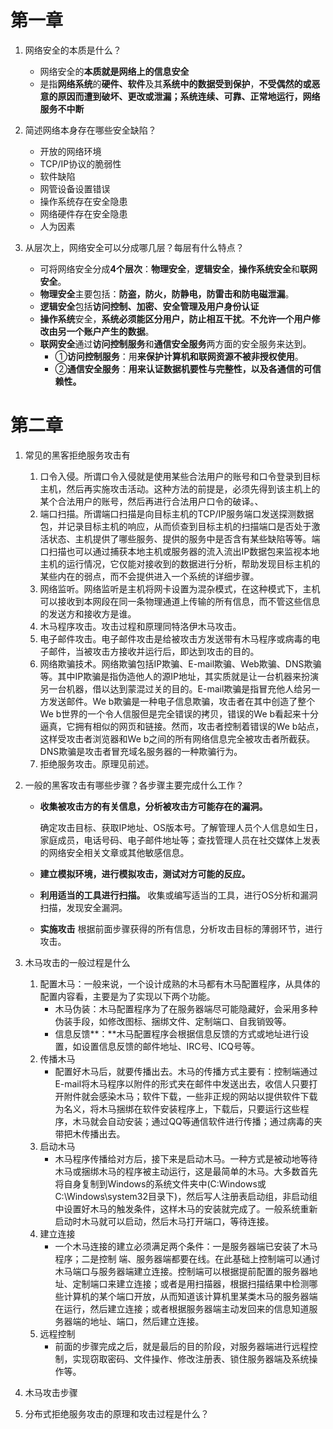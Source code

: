 # 第一章

1. 网络安全的本质是什么？
   - 网络安全的**本质就是网络上的信息安全**
   - 是指**网络系统**的**硬件、软件**及其**系统中的数据受到保护**，**不受偶然的或恶意的原因而遭到破坏、更改或泄漏；系统连续、可靠、正常地运行，网络服务不中断**
2. 简述网络本身存在哪些安全缺陷？

   - 开放的网络环境
   - TCP/IP协议的脆弱性
   - 软件缺陷
   - 网管设备设置错误
   - 操作系统存在安全隐患
   - 网络硬件存在安全隐患
   - 人为因素
3. 从层次上，网络安全可以分成哪几层？每层有什么特点？

   - 可将网络安全分成**4个层次**：**物理安全**，**逻辑安全**，**操作系统安全**和**联网安全**。
   - **物理安全**主要包括：**防盗，防火，防静电，防雷击和防电磁泄漏**。
   - **逻辑安全**包括**访问控制、加密、安全管理及用户身份认证**
   - **操作系统**安全，**系统必须能区分用户，防止相互干扰**。**不允许一个用户修改由另一个账户产生的数据**。
   - **联网安全**通过**访问控制服务**和**通信安全服务**两方面的安全服务来达到。
     - ①**访问控制服务**：用**来保护计算机和联网资源不被非授权使用**。
     - ②**通信安全服务**：**用来认证数据机要性与完整性，以及各通信的可信赖性。**


# 第二章

1. 常见的黑客拒绝服务攻击有

   1. 口令入侵。所谓口令入侵就是使用某些合法用户的账号和口令登录到目标主机，然后再实施攻击活动。这种方法的前提是，必须先得到该主机上的某个合法用户的账号，然后再进行合法用户口令的破译。、
   2. 端口扫描。所谓端口扫描是向目标主机的TCP/IP服务端口发送探测数据包，并记录目标主机的响应，从而侦查到目标主机的扫描端口是否处于激活状态、主机提供了哪些服务、提供的服务中是否含有某些缺陷等等。端口扫描也可以通过捕获本地主机或服务器的流入流出IP数据包来监视本地主机的运行情况，它仅能对接收到的数据进行分析，帮助发现目标主机的某些内在的弱点，而不会提供进入一个系统的详细步骤。
   3. 网络监听。网络监听是主机将网卡设置为混杂模式，在这种模式下，主机可以接收到本网段在同一条物理通道上传输的所有信息，而不管这些信息的发送方和接收方是谁。
   4. 木马程序攻击。攻击过程和原理同特洛伊木马攻击。
   5. 电子邮件攻击。电子邮件攻击是给被攻击方发送带有木马程序或病毒的电子邮件，当被攻击方接收并运行后，即达到攻击的目的。
   6. 网络欺骗技术。网络欺骗包括IP欺骗、E-mail欺骗、Web欺骗、DNS欺骗等。其中IP欺骗是指伪造他人的源IP地址，其实质就是让一台机器来扮演另一台机器，借以达到蒙混过关的目的。E-mail欺骗是指冒充他人给另一方发送邮件。We b欺骗是一种电子信息欺骗，攻击者在其中创造了整个We b世界的一个令人信服但是完全错误的拷贝，错误的We b看起来十分逼真，它拥有相似的网页和链接。然而，攻击者控制着错误的We b站点，这样受攻击者浏览器和We b之间的所有网络信息完全被攻击者所截获。DNS欺骗是攻击者冒充域名服务器的一种欺骗行为。
   7. 拒绝服务攻击。原理见前述。

2. 一般的黑客攻击有哪些步骤？各步骤主要完成什么工作？

   - **收集被攻击方的有关信息，分析被攻击方可能存在的漏洞。**

     确定攻击目标、获取IP地址、OS版本号。了解管理人员个人信息如生日，家庭成员，电话号码、电子邮件地址等；查找管理人员在社交媒体上发表的网络安全相关文章或其他敏感信息。

   - **建立模拟环境，进行模拟攻击，测试对方可能的反应。**

   - **利用适当的工具进行扫描。**
     收集或编写适当的工具，进行OS分析和漏洞扫描，发现安全漏洞。

   - **实施攻击**
     根据前面步骤获得的所有信息，分析攻击目标的薄弱环节，进行攻击。

3. 木马攻击的一般过程是什么

   1. 配置木马：一般来说，一个设计成熟的木马都有木马配置程序，从具体的配置内容看，主要是为了实现以下两个功能。
      - 木马伪装：木马配置程序为了在服务器端尽可能隐藏好，会采用多种伪装手段，如修改图标、捆绑文件、定制端口、自我销毁等。
      - 信息反馈**：**木马配置程序会根据信息反馈的方式或地址进行设置，如设置信息反馈的邮件地址、IRC号、ICQ号等。
   2. 传播木马
      - 配置好木马后，就要传播出去。木马的传播方式主要有：控制端通过E-mail将木马程序以附件的形式夹在邮件中发送出去，收信人只要打开附件就会感染木马；软件下载，一些非正规的网站以提供软件下载为名义，将木马捆绑在软件安装程序上，下载后，只要运行这些程序，木马就会自动安装；通过QQ等通信软件进行传播；通过病毒的夹带把木传播出去。
   3. 启动木马
      - 木马程序传播给对方后，接下来是启动木马。一种方式是被动地等待木马或捆绑木马的程序被主动运行，这是最简单的木马。大多数首先将自身复制到Windows的系统文件夹中(C:Windows或C:\Windows\system32目录下)，然后写人注册表启动组，非启动组中设置好木马的触发条件，这样木马的安装就完成了。一般系统重新启动时木马就可以启动，然后木马打开端口，等待连接。
   4. 建立连接
      - 一个木马连接的建立必须满足两个条件：一是服务器端已安装了木马程序；二是控制 端、服务器端都要在线。在此基础上控制端可以通讨木马端口与服务器端建立连接。控制端可以根据提前配置的服务器地址、定制端口来建立连接；或者是用扫描器，根据扫描结果中检测哪些计算机的某个端口开放，从而知道该计算机里某类木马的服务器端在运行，然后建立连接；或者根据服务器端主动发回来的信息知道服务器端的地址、端口，然后建立连接。
   5. 远程控制
      - 前面的步骤完成之后，就是最后的目的阶段，对服务器端进行远程控制，实现窃取密码、文件操作、修改注册表、锁住服务器端及系统操作等。

4. 木马攻击步骤

5. 分布式拒绝服务攻击的原理和攻击过程是什么？